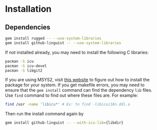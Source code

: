 # Installation

## Dependencies

```bash
gem install rugged -- --use-system-libraries
gem install github-linguist -- --use-system-libraries
```

If not installed already, you may need to install the following C libraries:

```bash
pacman -S icu
pacman -S icu-devel
pacman -S libgit2
```

If you are using MSYS2, visit [this website](https://packages.msys2.org/search?q=icu) to figure out how to install the package for your system. If you get makefile errors, you may need to ensure that the `gem install` command can find the dependency `lib` files. Use `find` command to find out where these files are. For example:

```bash
find /usr -name 'libicu*' # Ex: to find -libicui18n.ddl.a
```

Then run the install command again by

```bash
gem install github-linguist -- --with-icu-lib={libdir}
```